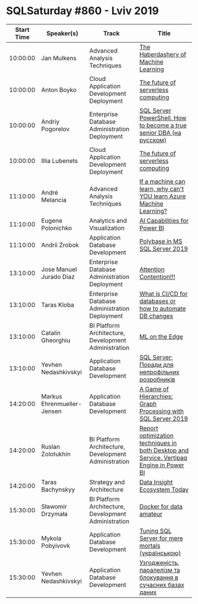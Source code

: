 # SQLSaturday #860 - Lviv 2019
Start Time|Speaker(s)|Track|Title
---|---|---|---
10:00:00|Jan Mulkens|Advanced Analysis Techniques|[The Haberdashery of Machine Learning](90540.md)
10:00:00|Anton Boyko|Cloud Application Development  Deployment|[The future of serverless computing](93665.md)
10:00:00|Andriy Pogorelov|Enterprise Database Administration  Deployment|[SQL Server  PowerShell. How to become a true senior DBA (на русском)](94404.md)
10:00:00|Illia Lubenets|Cloud Application Development  Deployment|[The future of serverless computing](98783.md)
11:10:00|André Melancia|Advanced Analysis Techniques|[If a machine can learn, why can't YOU learn Azure Machine Learning?](89563.md)
11:10:00|Eugene Polonichko|Analytics and Visualization|[AI Capabilities for Power BI](96248.md)
11:10:00|Andrii Zrobok|Application  Database Development|[Polybase in MS SQL Server 2019](98594.md)
13:10:00|Jose Manuel Jurado Diaz|Enterprise Database Administration  Deployment|[Attention Contention!!!](90080.md)
13:10:00|Taras Kloba|Enterprise Database Administration  Deployment|[What is CI/CD for databases or how to automate DB changes](91301.md)
13:10:00|Catalin Gheorghiu|BI Platform Architecture, Development  Administration|[ML on the Edge](96354.md)
13:10:00|Yevhen Nedashkivskyi|Application  Database Development|[SQL Server: Поради для непрофільних розробників](98053.md)
14:20:00|Markus Ehrenmueller-Jensen|Application  Database Development|[A Game of Hierarchies: Graph Processing with SQL Server 2019](96371.md)
14:20:00|Ruslan Zolotukhin|BI Platform Architecture, Development  Administration|[Report optimization techniques in both Desktop and Service. Vertipaq Engine in Power BI](96809.md)
14:20:00|Taras Bachynskyy|Strategy and Architecture|[Data Insight Ecosystem Today](98634.md)
15:30:00|Sławomir Drzymała|BI Platform Architecture, Development  Administration|[Docker for data amateur](96074.md)
15:30:00|Mykola Pobyivovk|Application  Database Development|[Tuning SQL Server for mere mortals (українською)](96421.md)
15:30:00|Yevhen Nedashkivskyi|Application  Database Development|[Узгодженість, паралелізм та блокування в сучасних базах даних](98054.md)
